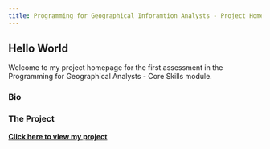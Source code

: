 ```yaml
---
title: Programming for Geographical Inforamtion Analysts - Project Homepage
---
```


## Hello World 
Welcome to my project homepage for the first assessment in the Programming for Geographical Analysts - Core Skills module.

### Bio


### The Project



[**Click here to view my project**](https://davidosh96.github.io/projectlinks.html)
